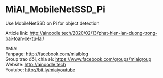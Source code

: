 # MiAI_MobileNetSSD_Pi
Use MobileNetSSD on Pi for object detection

Article link: http://ainoodle.tech/2020/02/13/phat-hien-lan-duong-trong-bai-toan-xe-tu-lai/

#MìAI <br>
Fanpage: http://facebook.com/miaiblog<br>
Group trao đổi, chia sẻ: https://www.facebook.com/groups/miaigroup<br>
Website: http://ainoodle.tech<br>
Youtube: http://bit.ly/miaiyoutube<br>
